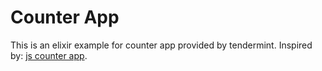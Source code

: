 # Counter App

This is an elixir example for counter app provided by tendermint. Inspired by: [js counter app](https://github.com/tendermint/js-abci/blob/master/example/counter.js).
